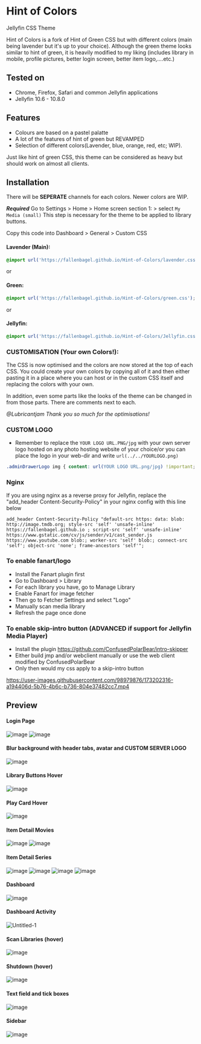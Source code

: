 # Hint of Colors
Jellyfin CSS Theme

Hint of Colors is a fork of Hint of Green CSS but with different colors (main being lavender but it's up to your choice). Although the green theme looks similar to hint of green, it is heavily modified to my liking (includes library in mobile, profile pictures, better login screen, better item logo,....etc.)


## Tested on
- Chrome, Firefox, Safari and common Jellyfin applications
- Jellyfin 10.6 - 10.8.0

## Features
- Colours are based on a pastel palatte
- A lot of the features of hint of green but REVAMPED
- Selection of different colors(Lavender, blue, orange, red, etc; WIP).

Just like hint of green CSS, this theme can be considered as heavy but should work on almost all clients.

## Installation
There will be **SEPERATE** channels for each colors. Newer colors are WIP.

**_Required_** Go to Settings > Home > Home screen section 1: > select `My Media (small)`
This step is necessary for the theme to be applied to library buttons.

Copy this code into Dashboard > General > Custom CSS
#### Lavender (Main):
```css
@import url('https://fallenbagel.github.io/Hint-of-Colors/lavender.css');
```
or
#### Green:
```css
@import url('https://fallenbagel.github.io/Hint-of-Colors/green.css');
```
or
#### Jellyfin:
```css
@import url('https://fallenbagel.github.io/Hint-of-Colors/Jellyfin.css');
```

### CUSTOMISATION (Your own Colors!):
The CSS is now optimised and the colors are now stored at the top of each CSS. You could create your own colors by copying all of it and then either pasting it in a place where you can host or in the custom CSS itself and replacing the colors with your own. 

In addition, even some parts like the looks of the theme can be changed in from those parts. There are comments next to each.

_@Lubricantjam Thank you so much for the optimisations!_

### CUSTOM LOGO 
- Remember to replace the `YOUR LOGO URL.PNG/jpg` with your own server logo hosted on any photo hosting website of your choice/or you can place the logo in your web-dir and write `url(../../YOURLOGO.png)`
```css
.adminDrawerLogo img { content: url(YOUR LOGO URL.png/jpg) !important; } imgLogoIcon { content: url(YOUR LOGO URL.png/jpg) !important; } .pageTitleWithLogo { background-image: url(YOUR LOGO URL.png/jpg) !important; }
```

### Nginx
If you are using nginx as a reverse proxy for Jellyfin, replace the "add_header Content-Security-Policy" in your nginx config with this line below
```
add_header Content-Security-Policy "default-src https: data: blob: http://image.tmdb.org; style-src 'self' 'unsafe-inline' https://fallenbagel.github.io ; script-src 'self' 'unsafe-inline' https://www.gstatic.com/cv/js/sender/v1/cast_sender.js https://www.youtube.com blob:; worker-src 'self' blob:; connect-src 'self'; object-src 'none'; frame-ancestors 'self'";
```

### To enable fanart/logo
- Install the Fanart plugin first
- Go to Dashboard > Library
- For each library you have, go to Manage Library
- Enable Fanart for image fetcher
- Then go to Fetcher Settings and select "Logo"
- Manually scan media library
- Refresh the page once done

### To enable skip-intro button (ADVANCED if support for Jellyfin Media Player)
- Install the plugin https://github.com/ConfusedPolarBear/intro-skipper
- Either build jmp and/or webclient manually or use the web client modified by ConfusedPolarBear
- Only then would my css apply to a skip-intro button

https://user-images.githubusercontent.com/98979876/173202316-a194406d-5b76-4b6c-b736-804e37482cc7.mp4

## Preview
#### Login Page
![image](https://user-images.githubusercontent.com/98979876/173200609-43064591-fec9-4fb5-b8fe-2fd2a31d59da.png)
![image](https://user-images.githubusercontent.com/98979876/173200640-35b261ec-4921-40ae-aa77-fd591796e1e6.png)

#### Blur background with header tabs, avatar and CUSTOM SERVER LOGO
![image](https://user-images.githubusercontent.com/98979876/173200722-e8859932-cb5b-46e6-938c-357a5db0be9b.png)

#### Library Buttons Hover
![image](https://user-images.githubusercontent.com/98979876/173200743-c235679a-c819-4ce9-883e-17110dce0b32.png)

#### Play Card Hover
![image](https://user-images.githubusercontent.com/98979876/173200750-0c3a5fa0-5697-454f-a953-4e60a6c96463.png)

#### Item Detail Movies
![image](https://user-images.githubusercontent.com/98979876/173201082-128b037e-f2f5-48f6-86e6-7c363cb629e5.png)
![image](https://user-images.githubusercontent.com/98979876/173201108-7cabe70a-a128-4bcf-9bc4-134798104b2c.png)

#### Item Detail Series
![image](https://user-images.githubusercontent.com/98979876/173201125-70eb74b9-7e02-4f08-ba09-aa9b552d17b5.png)
![image](https://user-images.githubusercontent.com/98979876/173201137-dc2a9c48-8fa8-4dba-84b9-592300f8e1ce.png)
![image](https://user-images.githubusercontent.com/98979876/173201152-be92cdff-3485-47fb-8f08-035b4b7bb1fe.png)
![image](https://user-images.githubusercontent.com/98979876/173201161-f8202548-d300-40db-a326-c2768ad459bd.png)


#### Dashboard
![image](https://user-images.githubusercontent.com/98979876/173200966-2432e179-56b1-4306-8f71-8b22e6e244ca.png)

#### Dashboard Activity
![Untitled-1](https://user-images.githubusercontent.com/98979876/173200833-9a380603-8ca1-4bad-8f4d-64f8e75f6f57.png)

#### Scan Libraries (hover)
![image](https://user-images.githubusercontent.com/98979876/173200968-018c5391-0d13-4aca-a4da-8e1fbc7a6083.png)

#### Shutdown (hover)
![image](https://user-images.githubusercontent.com/98979876/173200972-cd51fe50-2c92-40c3-8922-2712ede37879.png)

#### Text field and tick boxes
![image](https://user-images.githubusercontent.com/98979876/173200992-54c07c53-725c-44a4-95d5-912af9606150.png)

#### Sidebar
![image](https://user-images.githubusercontent.com/98979876/173200997-f7c8bd99-047a-4fc6-b816-71cbdd7a7da9.png)

